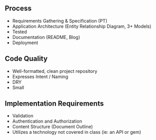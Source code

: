 ## Process
- Requirements Gathering & Specification (PT)
- Application Architecture (Entity Relationship Diagram, 3+ Models)
- Tested
- Documentation (README, Blog)
- Deployment

## Code Quality
- Well-formatted, clean project repository
- Expresses Intent / Naming
- DRY
- Small

## Implementation Requirements
- Validation
- Authentication and Authorization
- Content Structure (Document Outline)
- Utilizes a technology not covered in class (ie: an API or gem)
